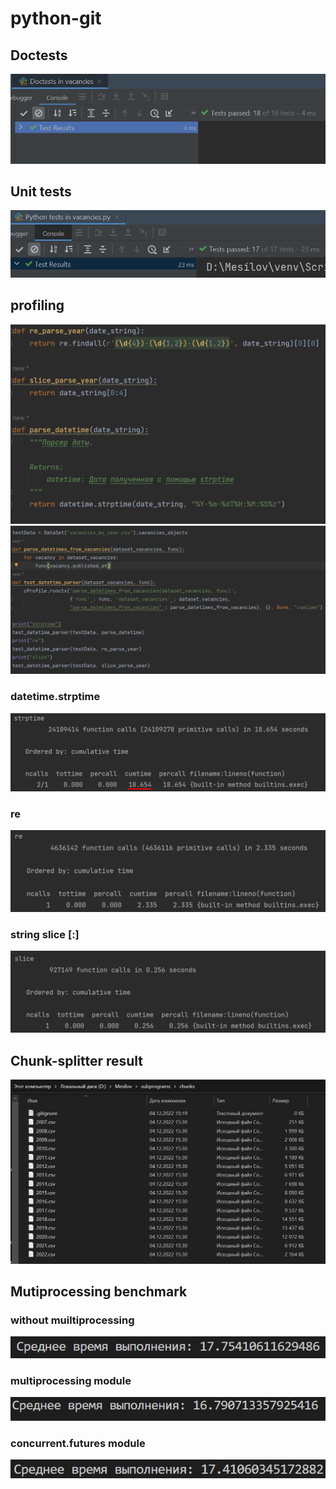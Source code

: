 # python-git

## Doctests

<img src="screenshots/tests-screenshots/tests-1.png" alt="doctests">

## Unit tests

<img src="screenshots/tests-screenshots/tests-2.png" alt="unittests">

## profiling
<img src="screenshots/profiling-screenshots/profile-2.png" alt="unittests">
<img src="screenshots/profiling-screenshots/profile-1.png" alt="unittests">

### datetime.strptime 
<img src="screenshots/profiling-screenshots/profile-3.png" alt="unittests">

### re
<img src="screenshots/profiling-screenshots/profile-4.png" alt="unittests">

### string slice [:]
<img src="screenshots/profiling-screenshots/profile-5.png" alt="unittests">

## Chunk-splitter result
<img src="screenshots/chunks.png"></img>

## Mutiprocessing benchmark

### without muiltiprocessing
<img src="screenshots/multiprocessing-screenshots/vacancies_without_multiprocessing_mean.png"></img>

### multiprocessing module
<img src="screenshots/multiprocessing-screenshots/multiprocessing_mean.png">

### concurrent.futures module
<img src="screenshots/multiprocessing-screenshots/concurrent_futures_mean.png">